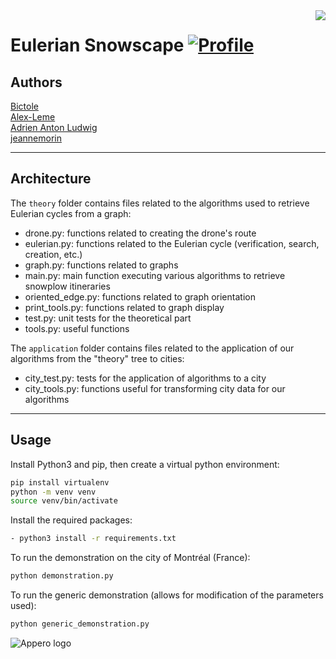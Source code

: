 <img align="right" src="https://visitor-badge.laobi.icu/badge?page_id=bictole.appero&right_color=pink">

# Eulerian Snowscape [![Profile][title-img]][profile]

[title-img]:https://img.shields.io/badge/-Bictole-pink
[profile]:https://github.com/bictole

## Authors

[Bictole](https://github.com/Bictole)\
[Alex-Leme](https://github.com/Alex-Leme)\
[Adrien Anton Ludwig](https://github.com/Adrien-ANTON-LUDWIG)\
[jeannemorin](https://github.com/jeannemorin)

---

## Architecture

The `theory` folder contains files related to the algorithms used to retrieve Eulerian cycles from a graph:
- drone.py: functions related to creating the drone's route
- eulerian.py: functions related to the Eulerian cycle (verification, search, creation, etc.)
- graph.py: functions related to graphs
- main.py: main function executing various algorithms to retrieve snowplow itineraries
- oriented_edge.py: functions related to graph orientation
- print_tools.py: functions related to graph display
- test.py: unit tests for the theoretical part
- tools.py: useful functions

The `application` folder contains files related to the application of our algorithms from the "theory" tree to cities:
- city_test.py: tests for the application of algorithms to a city
- city_tools.py: functions useful for transforming city data for our algorithms

---

## Usage

Install Python3 and pip, then create a virtual python environment:

```bash
pip install virtualenv
python -m venv venv
source venv/bin/activate
```

Install the required packages:

```bash
- python3 install -r requirements.txt
```

To run the demonstration on the city of Montréal (France):

```bash
python demonstration.py
```


To run the generic demonstration (allows for modification of the parameters used):
```bash
python generic_demonstration.py
```

<img src="https://github.com/Bictole/Appero/blob/master/theory/neige-tempete-deneigeuse.jpg" alt="Appero logo">
